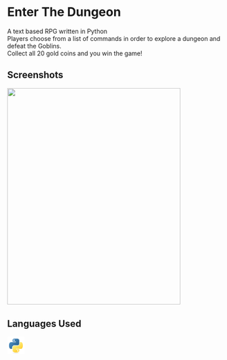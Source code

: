 <h1>Enter The Dungeon</h1>
A text based RPG written in Python<br>
Players choose from a list of commands in order to explore a dungeon and defeat the Goblins.<br>
Collect all 20 gold coins and you win the game!

<h2>Screenshots</h2>
<img src="https://user-images.githubusercontent.com/8888564/221916476-1e102bbb-64bc-44ab-8298-b0dc2ea26bb7.JPG" width="400" height="500"/>

<h2>Languages Used</h2>
<a href="https://www.python.org" target="_blank" rel="noreferrer"> <img src="https://raw.githubusercontent.com/devicons/devicon/master/icons/python/python-original.svg" alt="python" width="40" height="40"/> </a>
